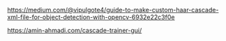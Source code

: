 https://medium.com/@vipulgote4/guide-to-make-custom-haar-cascade-xml-file-for-object-detection-with-opencv-6932e22c3f0e

https://amin-ahmadi.com/cascade-trainer-gui/